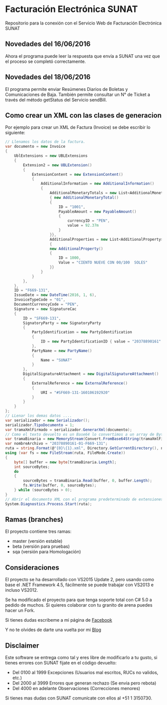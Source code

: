 # Facturación Electrónica SUNAT
Repositorio para la conexión con el Servicio Web de Facturación Electrónica SUNAT

## Novedades del 16/06/2016 ##
Ahora el programa puede leer la respuesta que envía a SUNAT una vez que el proceso se completó correctamente.

## Novedades del 18/06/2016 ##
El programa permite enviar Resúmenes Diarios de Boletas y Comunicaciones de Baja.
También permite consultar un N° de Ticket a través del método getStatus del Servicio sendBill.

## Como crear un XML con las clases de generacion ##
Por ejemplo para crear un XML de Factura (Invoice) se debe escribir lo siguiente:

```csharp
// Llenamos los datos de la factura.
var documento = new Invoice
{
	UblExtensions = new UBLExtensions
	{
		Extension2 = new UBLExtension()
		{
			ExtensionContent = new ExtensionContent()
			{
				AdditionalInformation = new AdditionalInformation()
				{
					AdditionalMonetaryTotals = new List<AdditionalMonetaryTotal>
					{ new AdditionalMonetaryTotal()
					{
						ID = "1001",
						PayableAmount = new PayableAmount()
						{
							currencyID = "PEN",
							value = 92.37m
						}
					}},
					AdditionalProperties = new List<AdditionalProperty>
					{
					new AdditionalProperty()
					{
						ID = 1000,
						Value = "CIENTO NUEVE CON 00/100  SOLES"
					}}
				}
			}
		},
	},
	ID = "F669-131",
	IssueDate = new DateTime(2016, 1, 6),
	InvoiceTypeCode = "01",
	DocumentCurrencyCode = "PEN",
	Signature = new SignatureCac
	{
		ID = "SF669-131",
		SignatoryParty = new SignatoryParty
		{
			PartyIdentification = new PartyIdentification
			{
				ID = new PartyIdentificationID { value = "20378890161" }
			},
			PartyName = new PartyName()
			{
				Name = "SUNAT"
			}
		},
		DigitalSignatureAttachment = new DigitalSignatureAttachment()
		{
			ExternalReference = new ExternalReference()
			{
				URI = "#SF669-131-160106192920"
			}
		}
	}
};
// LLenar los demas datos ....
var serializador = new Serializador();
serializador.TipoDocumento = 1;
var tramaXmlFirmado = serializador.GenerarXml(documento);
// Como el texto devuelto es un Base64 lo convertimos a un array de Bytes.
var tramaBinaria = new MemoryStream(Convert.FromBase64String(tramaXmlFirmado));
var nombreArchivo = "20378890161-01-F669-131";
ruta = string.Format(@"{0}\{1}.xml", Directory.GetCurrentDirectory(), nombreArchivo);
using (var fs = new FileStream(ruta, FileMode.Create))
{
	byte[] buffer = new byte[tramaBinaria.Length];
	int sourceBytes;
	do
	{
		sourceBytes = tramaBinaria.Read(buffer, 0, buffer.Length);
		fs.Write(buffer, 0, sourceBytes);
	} while (sourceBytes > 0);
}
// Abrir el documento XML con el programa predeterminado de extensiones XML
System.Diagnostics.Process.Start(ruta);
```


## Ramas (branches) ##

El proyecto contiene tres ramas:

- master (versión estable)
- beta (versión para pruebas)
- sqa (versión para Homologación)

## Consideraciones ##
El proyecto se ha desarrollado con VS2015 Update 2, pero usando como base el 
.NET Framework 4.5, fácilmente se puede trabajar con VS2013 e incluso VS2012.

Se ha modificado el proyecto para que tenga soporte total con C# 5.0 a pedido de muchos.
Si quieres colaborar con tu granito de arena puedes hacer un Fork.

Si tienes dudas escribeme a mi página de [Facebook](http://m.me/erickorlandoblog)

Y no te olvides de darte una vuelta por mi [Blog](http://erickorlando.com/2016/05/07/proyecto-opensource-facturacion-electronica-sunat/)

## Disclaimer ##

Este software se entrega como tal y eres libre de modificarlo a tu gusto, si tienes errores con SUNAT fijate en el código devuelto:

- Del 0100 al 1999 Excepciones (Usuarios mal escritos, RUCs no validos, etc.)
- Del 2000 al 3999 Errores que generan rechazo (Se envia pero rebota)
- Del 4000 en adelante Observaciones (Correcciones menores)

Si tienes mas dudas con SUNAT comunícate con ellos al +51 1 3150730.